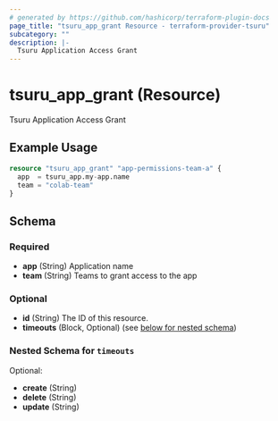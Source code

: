 ```yaml
---
# generated by https://github.com/hashicorp/terraform-plugin-docs
page_title: "tsuru_app_grant Resource - terraform-provider-tsuru"
subcategory: ""
description: |-
  Tsuru Application Access Grant
---
```


# tsuru_app_grant (Resource)

Tsuru Application Access Grant

## Example Usage

```terraform
resource "tsuru_app_grant" "app-permissions-team-a" {
  app  = tsuru_app.my-app.name
  team = "colab-team"
}
```

<!-- schema generated by tfplugindocs -->
## Schema

### Required

- **app** (String) Application name
- **team** (String) Teams to grant access to the app

### Optional

- **id** (String) The ID of this resource.
- **timeouts** (Block, Optional) (see [below for nested schema](#nestedblock--timeouts))

<a id="nestedblock--timeouts"></a>
### Nested Schema for `timeouts`

Optional:

- **create** (String)
- **delete** (String)
- **update** (String)


